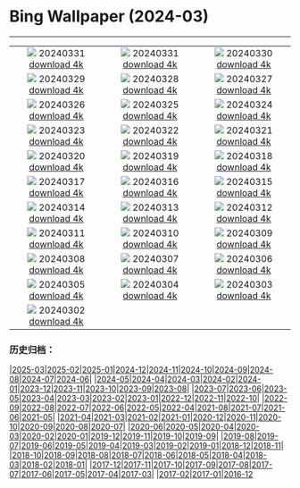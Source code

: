 # Bing Wallpaper (2024-03)
**************
| | | |
| :----: | :----: | :----: |
| ![](https://www.bing.com/th?id=OHR.HungarianEggs_EN-GB1813160198_1920x1080.jpg) 20240331 [download 4k](https://www.bing.com/th?id=OHR.HungarianEggs_EN-GB1813160198_UHD.jpg) | ![](https://www.bing.com/th?id=OHR.SleepySloth_EN-GB5265806402_1920x1080.jpg) 20240331 [download 4k](https://www.bing.com/th?id=OHR.SleepySloth_EN-GB5265806402_UHD.jpg) | ![](https://www.bing.com/th?id=OHR.SouthStackLight_EN-GB4224797900_1920x1080.jpg) 20240330 [download 4k](https://www.bing.com/th?id=OHR.SouthStackLight_EN-GB4224797900_UHD.jpg) |
| ![](https://www.bing.com/th?id=OHR.ShanghaiBlossoms_EN-GB3832708958_1920x1080.jpg) 20240329 [download 4k](https://www.bing.com/th?id=OHR.ShanghaiBlossoms_EN-GB3832708958_UHD.jpg) | ![](https://www.bing.com/th?id=OHR.TeatroColon_EN-GB2271752304_1920x1080.jpg) 20240328 [download 4k](https://www.bing.com/th?id=OHR.TeatroColon_EN-GB2271752304_UHD.jpg) | ![](https://www.bing.com/th?id=OHR.HangRaiVietnam_EN-GB3016593740_1920x1080.jpg) 20240327 [download 4k](https://www.bing.com/th?id=OHR.HangRaiVietnam_EN-GB3016593740_UHD.jpg) |
| ![](https://www.bing.com/th?id=OHR.ColorfulHoli_EN-GB2645468196_1920x1080.jpg) 20240326 [download 4k](https://www.bing.com/th?id=OHR.ColorfulHoli_EN-GB2645468196_UHD.jpg) | ![](https://www.bing.com/th?id=OHR.WhiteEyes_EN-GB5831374525_1920x1080.jpg) 20240325 [download 4k](https://www.bing.com/th?id=OHR.WhiteEyes_EN-GB5831374525_UHD.jpg) | ![](https://www.bing.com/th?id=OHR.AmazonClouds_EN-GB8705485014_1920x1080.jpg) 20240324 [download 4k](https://www.bing.com/th?id=OHR.AmazonClouds_EN-GB8705485014_UHD.jpg) |
| ![](https://www.bing.com/th?id=OHR.WaikatoWater_EN-GB8519481849_1920x1080.jpg) 20240323 [download 4k](https://www.bing.com/th?id=OHR.WaikatoWater_EN-GB8519481849_UHD.jpg) | ![](https://www.bing.com/th?id=OHR.BwindiNationalForest_EN-GB8408921240_1920x1080.jpg) 20240322 [download 4k](https://www.bing.com/th?id=OHR.BwindiNationalForest_EN-GB8408921240_UHD.jpg) | ![](https://www.bing.com/th?id=OHR.SpringFrog_EN-GB9074192994_1920x1080.jpg) 20240321 [download 4k](https://www.bing.com/th?id=OHR.SpringFrog_EN-GB9074192994_UHD.jpg) |
| ![](https://www.bing.com/th?id=OHR.SpringCaveDale_EN-GB2092563802_1920x1080.jpg) 20240320 [download 4k](https://www.bing.com/th?id=OHR.SpringCaveDale_EN-GB2092563802_UHD.jpg) | ![](https://www.bing.com/th?id=OHR.ElephantRock_EN-GB2587880881_1920x1080.jpg) 20240319 [download 4k](https://www.bing.com/th?id=OHR.ElephantRock_EN-GB2587880881_UHD.jpg) | ![](https://www.bing.com/th?id=OHR.StFiniansBay_EN-GB0601904880_1920x1080.jpg) 20240318 [download 4k](https://www.bing.com/th?id=OHR.StFiniansBay_EN-GB0601904880_UHD.jpg) |
| ![](https://www.bing.com/th?id=OHR.BambooPanda_EN-GB5869925596_1920x1080.jpg) 20240317 [download 4k](https://www.bing.com/th?id=OHR.BambooPanda_EN-GB5869925596_UHD.jpg) | ![](https://www.bing.com/th?id=OHR.AnzaBorregoBloom_EN-GB6213504183_1920x1080.jpg) 20240316 [download 4k](https://www.bing.com/th?id=OHR.AnzaBorregoBloom_EN-GB6213504183_UHD.jpg) | ![](https://www.bing.com/th?id=OHR.AyutthayaTree_EN-GB6491490381_1920x1080.jpg) 20240315 [download 4k](https://www.bing.com/th?id=OHR.AyutthayaTree_EN-GB6491490381_UHD.jpg) |
| ![](https://www.bing.com/th?id=OHR.MagadiFlamingos_EN-GB8544970880_1920x1080.jpg) 20240314 [download 4k](https://www.bing.com/th?id=OHR.MagadiFlamingos_EN-GB8544970880_UHD.jpg) | ![](https://www.bing.com/th?id=OHR.BryceSnow_EN-GB7209658465_1920x1080.jpg) 20240313 [download 4k](https://www.bing.com/th?id=OHR.BryceSnow_EN-GB7209658465_UHD.jpg) | ![](https://www.bing.com/th?id=OHR.SleepyKoala_EN-GB8056580586_1920x1080.jpg) 20240312 [download 4k](https://www.bing.com/th?id=OHR.SleepyKoala_EN-GB8056580586_UHD.jpg) |
| ![](https://www.bing.com/th?id=OHR.MotheringSundayMuteSwan_EN-GB7947590349_1920x1080.jpg) 20240311 [download 4k](https://www.bing.com/th?id=OHR.MotheringSundayMuteSwan_EN-GB7947590349_UHD.jpg) | ![](https://www.bing.com/th?id=OHR.BistiBlue_EN-GB9222273593_1920x1080.jpg) 20240310 [download 4k](https://www.bing.com/th?id=OHR.BistiBlue_EN-GB9222273593_UHD.jpg) | ![](https://www.bing.com/th?id=OHR.TateLightUp_EN-GB9793906084_1920x1080.jpg) 20240309 [download 4k](https://www.bing.com/th?id=OHR.TateLightUp_EN-GB9793906084_UHD.jpg) |
| ![](https://www.bing.com/th?id=OHR.TarragonaSpain_EN-GB6677575953_1920x1080.jpg) 20240308 [download 4k](https://www.bing.com/th?id=OHR.TarragonaSpain_EN-GB6677575953_UHD.jpg) | ![](https://www.bing.com/th?id=OHR.WahclellaFalls_EN-GB8488291917_1920x1080.jpg) 20240307 [download 4k](https://www.bing.com/th?id=OHR.WahclellaFalls_EN-GB8488291917_UHD.jpg) | ![](https://www.bing.com/th?id=OHR.BangkokCircle_EN-GB8143129520_1920x1080.jpg) 20240306 [download 4k](https://www.bing.com/th?id=OHR.BangkokCircle_EN-GB8143129520_UHD.jpg) |
| ![](https://www.bing.com/th?id=OHR.ArenalCostaRica_EN-GB7820638738_1920x1080.jpg) 20240305 [download 4k](https://www.bing.com/th?id=OHR.ArenalCostaRica_EN-GB7820638738_UHD.jpg) | ![](https://www.bing.com/th?id=OHR.KrugerLeopard_EN-GB7548648267_1920x1080.jpg) 20240304 [download 4k](https://www.bing.com/th?id=OHR.KrugerLeopard_EN-GB7548648267_UHD.jpg) | ![](https://www.bing.com/th?id=OHR.BritAwardsGuitarsUK_EN-GB7128101081_1920x1080.jpg) 20240303 [download 4k](https://www.bing.com/th?id=OHR.BritAwardsGuitarsUK_EN-GB7128101081_UHD.jpg) |
| ![](https://www.bing.com/th?id=OHR.StDavidsPembrokeshire_EN-GB6636392308_1920x1080.jpg) 20240302 [download 4k](https://www.bing.com/th?id=OHR.StDavidsPembrokeshire_EN-GB6636392308_UHD.jpg) |  |  |

### 历史归档：

|[2025-03](/2025-03/2025-03.md)|[2025-02](/2025-02/2025-02.md)|[2025-01](/2025-01/2025-01.md)|[2024-12](/2024-12/2024-12.md)|[2024-11](/2024-11/2024-11.md)|[2024-10](/2024-10/2024-10.md)|[2024-09](/2024-09/2024-09.md)|[2024-08](/2024-08/2024-08.md)|[2024-07](/2024-07/2024-07.md)|[2024-06](/2024-06/2024-06.md)|
|[2024-05](/2024-05/2024-05.md)|[2024-04](/2024-04/2024-04.md)|[2024-03](/2024-03/2024-03.md)|[2024-02](/2024-02/2024-02.md)|[2024-01](/2024-01/2024-01.md)|[2023-12](/2023-12/2023-12.md)|[2023-11](/2023-11/2023-11.md)|[2023-10](/2023-10/2023-10.md)|[2023-09](/2023-09/2023-09.md)|[2023-08](/2023-08/2023-08.md)|
|[2023-07](/2023-07/2023-07.md)|[2023-06](/2023-06/2023-06.md)|[2023-05](/2023-05/2023-05.md)|[2023-04](/2023-04/2023-04.md)|[2023-03](/2023-03/2023-03.md)|[2023-02](/2023-02/2023-02.md)|[2023-01](/2023-01/2023-01.md)|[2022-12](/2022-12/2022-12.md)|[2022-11](/2022-11/2022-11.md)|[2022-10](/2022-10/2022-10.md)|
|[2022-09](/2022-09/2022-09.md)|[2022-08](/2022-08/2022-08.md)|[2022-07](/2022-07/2022-07.md)|[2022-06](/2022-06/2022-06.md)|[2022-05](/2022-05/2022-05.md)|[2022-04](/2022-04/2022-04.md)|[2021-08](/2021-08/2021-08.md)|[2021-07](/2021-07/2021-07.md)|[2021-06](/2021-06/2021-06.md)|[2021-05](/2021-05/2021-05.md)|
|[2021-04](/2021-04/2021-04.md)|[2021-03](/2021-03/2021-03.md)|[2021-02](/2021-02/2021-02.md)|[2021-01](/2021-01/2021-01.md)|[2020-12](/2020-12/2020-12.md)|[2020-11](/2020-11/2020-11.md)|[2020-10](/2020-10/2020-10.md)|[2020-09](/2020-09/2020-09.md)|[2020-08](/2020-08/2020-08.md)|[2020-07](/2020-07/2020-07.md)|
|[2020-06](/2020-06/2020-06.md)|[2020-05](/2020-05/2020-05.md)|[2020-04](/2020-04/2020-04.md)|[2020-03](/2020-03/2020-03.md)|[2020-02](/2020-02/2020-02.md)|[2020-01](/2020-01/2020-01.md)|[2019-12](/2019-12/2019-12.md)|[2019-11](/2019-11/2019-11.md)|[2019-10](/2019-10/2019-10.md)|[2019-09](/2019-09/2019-09.md)|
|[2019-08](/2019-08/2019-08.md)|[2019-07](/2019-07/2019-07.md)|[2019-06](/2019-06/2019-06.md)|[2019-05](/2019-05/2019-05.md)|[2019-04](/2019-04/2019-04.md)|[2019-03](/2019-03/2019-03.md)|[2019-02](/2019-02/2019-02.md)|[2019-01](/2019-01/2019-01.md)|[2018-12](/2018-12/2018-12.md)|[2018-11](/2018-11/2018-11.md)|
|[2018-10](/2018-10/2018-10.md)|[2018-09](/2018-09/2018-09.md)|[2018-08](/2018-08/2018-08.md)|[2018-07](/2018-07/2018-07.md)|[2018-06](/2018-06/2018-06.md)|[2018-05](/2018-05/2018-05.md)|[2018-04](/2018-04/2018-04.md)|[2018-03](/2018-03/2018-03.md)|[2018-02](/2018-02/2018-02.md)|[2018-01](/2018-01/2018-01.md)|
|[2017-12](/2017-12/2017-12.md)|[2017-11](/2017-11/2017-11.md)|[2017-10](/2017-10/2017-10.md)|[2017-09](/2017-09/2017-09.md)|[2017-08](/2017-08/2017-08.md)|[2017-07](/2017-07/2017-07.md)|[2017-06](/2017-06/2017-06.md)|[2017-05](/2017-05/2017-05.md)|[2017-04](/2017-04/2017-04.md)|[2017-03](/2017-03/2017-03.md)|
|[2017-02](/2017-02/2017-02.md)|[2017-01](/2017-01/2017-01.md)|[2016-12](/2016-12/2016-12.md)